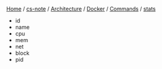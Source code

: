[Home](https://mengxianbin.github.io) /
[cs-note](https://mengxianbin.github.io/cs-note/content) /
[Architecture](https://mengxianbin.github.io/cs-note/content/Architecture) /
[Docker](https://mengxianbin.github.io/cs-note/content/Architecture/Docker) /
[Commands](https://mengxianbin.github.io/cs-note/content/Architecture/Docker/Commands) /
[stats](https://mengxianbin.github.io/cs-note/content/Architecture/Docker/Commands/stats)

* id
* name
* cpu
* mem
* net
* block
* pid